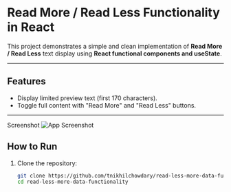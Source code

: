 
# Read More / Read Less Functionality in React

This project demonstrates a simple and clean implementation of **Read More / Read Less** text display using **React functional components and useState**.

---

## Features

- Display limited preview text (first 170 characters).
- Toggle full content with "Read More" and "Read Less" buttons.

---
Screenshot
![App Screenshot](.src/screenshot.png)



## How to Run

1. Clone the repository:

   ```bash
   git clone https://github.com/tnikhilchowdary/read-less-more-data-functionality.git
   cd read-less-more-data-functionality
